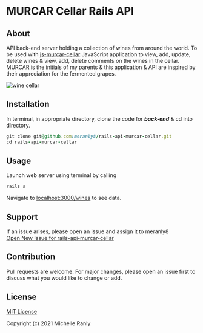 # MURCAR Cellar Rails API

## About
API back-end server holding a collection of wines from around the world. To be used with [js-murcar-cellar](https://github.com/meranly8/js-murcar-cellar) JavaScript application to view, add, update, delete wines & view, add, delete comments on the wines in the cellar. MURCAR is the initials of my parents & this application & API are inspired by their appreciation for the fermented grapes. 

![wine cellar][logo]

[logo]: https://i.imgur.com/zzv6xVM.jpg "Wine Cellar"

## Installation
In terminal, in appropriate directory, clone the code for ***back-end*** & cd into  directory.
```ruby
git clone git@github.com:meranly8/rails-api-murcar-cellar.git
cd rails-api-murcar-cellar
```

## Usage
Launch web server using terminal by calling
```ruby
rails s
```
 Navigate to [localhost:3000/wines](localhost:3000/wines) to see data.

## Support
If an issue arises, please open an issue and assign it to meranly8\
[Open New Issue for rails-api-murcar-cellar](https://github.com/meranly8/rails-api-murcar-cellar/issues/new)

## Contribution
Pull requests are welcome. For major changes, please open an issue first to discuss what you would like to change or add.

## License
[MIT License](https://choosealicense.com/licenses/mit/)

Copyright (c) 2021 Michelle Ranly